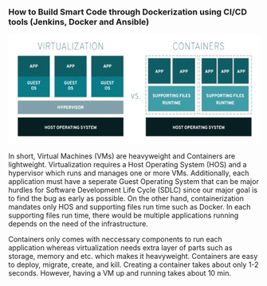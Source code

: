    ### How to Build Smart Code through Dockerization using CI/CD tools (Jenkins, Docker and Ansible)
                      
  
  
  ![alt text](https://github.com/tanersa/sharksJenkins/blob/master/virtualization_conterization.png)
  
  
   In short, Virtual Machines (VMs) are heavyweight and Containers are lightweight. Virtualization requires a Host Operating System (HOS) and a hypervisor which runs and manages one or more VMs. Additionally, each application must have a seperate Guest Operating System that can be major hurdles for Software Development Life Cycle (SDLC) since our major goal is to find the bug as early as possible. On the other hand, containerization mandates only HOS and supporting files run time such as Docker. In each supporting files run time, there would be multiple applications running depends on the need of the infrastructure. 
   
   Containers only comes with neccessary components to run each application whereas virtualization needs extra layer of parts such as storage, memory and etc. which makes it heavyweight. Containers are easy to deploy, migrate, create, and kill. Creating a container takes about only 1-2 seconds. However, having a VM up and running takes about 10 min. 

